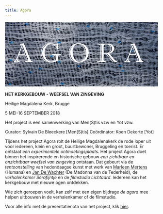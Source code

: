 ```yaml
---
title: Agora
---
```

![Agora](./Agora.jpg)

**HET KERKGEBOUW - WEEFSEL VAN ZINGEVING**

Heilige Magdalena Kerk, Brugge 

5 MEI-16 SEPTEMBER 2018

Het project is een samenwerking van Men(S)tis vzw en Yot vzw.

Curator: Sylvain De Bleeckere [Men(S)tis]
Coördinator: Koen Dekorte [Yot]

Tijdens het project Agora rolt de Heilige Magdalenakerk de rode loper uit voor iedereen, klein en groot, buurtbewoner, Bruggeling en toerist. Er ontstaat _een experimentele ontmoetingsplaats_. Het project Agora doet binnen het inspirerende en historische gebouw _een zichtbaar en onzichtbaar weefsel van zingeving_ ontstaan. Dat gebeurt via de _tentoonstelling_ van hedendaagse kunst met werk van [Marleen Mertens](http://www.marleen-mertens.be/) (Humana) en [Jan De Wachter]( http://www.jandewachter.be/Intro) (De Madonna van de Tederheid), de _verhalenkamer Serafijntje_ en de _filmstudio Lichtaard_. Iedereen kan het kerkgebouw met nieuwe ogen ontdekken. 

Wie zich geroepen voelt, kan zelf met een eigen bijdrage _de agora_ mee helpen uitbouwen in de verhalenkamer of de filmstudio.

Voor alle info met de presentatienota van het project, klik [hier](https://www.yot.be/nl/agora/410).











